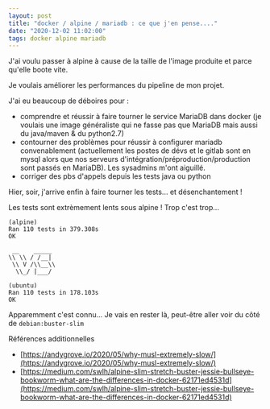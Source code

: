 ```yaml
---
layout: post
title: "docker / alpine / mariadb : ce que j'en pense...."
date: "2020-12-02 11:02:00"
tags: docker alpine mariadb
---
```

J'ai voulu passer à alpine à cause de la taille de l'image produite et parce qu'elle boote vite.

Je voulais améliorer les performances du pipeline de mon projet.

J'ai eu beaucoup de déboires pour :

* comprendre et réussir à faire tourner le service MariaDB dans docker (je voulais une image généraliste qui ne fasse pas que MariaDB mais aussi du java/maven & du python2.7)    
* contourner des problèmes pour réussir à configurer mariadb convenablement (actuellement les postes de dévs et le gitlab sont en mysql alors que nos serveurs d'intégration/préproduction/production sont passés en MariaDB). Les sysadmins m'ont aiguillé.     
* corriger des pbs d'appels depuis les tests java ou python
  

Hier, soir, j'arrive enfin à faire tourner les tests... et désenchantement ! 

Les tests sont extrèmement lents sous alpine ! Trop c'est trop... 

```text
(alpine)
Ran 110 tests in 379.308s
OK

 __    _____
\\ \\ / /__|
 \\ V /\\__\\
  \\_/ |___/

(ubuntu)
Ran 110 tests in 178.103s
OK
```

Apparemment c'est connu... Je vais en rester là, peut-être aller voir du côté de `debian:buster-slim`

 Références additionnelles 


- [https://andygrove.io/2020/05/why-musl-extremely-slow/](https://andygrove.io/2020/05/why-musl-extremely-slow/)
- [https://medium.com/swlh/alpine-slim-stretch-buster-jessie-bullseye-bookworm-what-are-the-differences-in-docker-62171ed4531d](https://medium.com/swlh/alpine-slim-stretch-buster-jessie-bullseye-bookworm-what-are-the-differences-in-docker-62171ed4531d)


